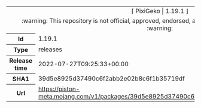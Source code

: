 <html><table>
<tr><td colspan="2" align="center"><img width="0" height="0"><br/>⌈ PixiGeko | 1.19.1 ⌋<br/><img width="0" height="0"></td></tr>
<tr><td colspan="2" align="center"><img width="0" height="0"><br/>
:warning: This repository is not official, approved, endorsed, associated or connected with Mojang :warning:
<br/><img width="0" height="0"></td></tr>
<tr><th>Id</th><td>1.19.1</td></tr>
<tr><th>Type</th><td>releases</td></tr>
<tr><th>Release time</th><td>2022-07-27T09:25:33+00:00</td></tr>
<tr><th>SHA1</th><td>39d5e8925d37490c6f2abb2e02b8c6f1b35719df</td></tr>
<tr><th>Url</th><td><a href="https://piston-meta.mojang.com/v1/packages/39d5e8925d37490c6f2abb2e02b8c6f1b35719df/1.19.1.json">https://piston-meta.mojang.com/v1/packages/39d5e8925d37490c6f2abb2e02b8c6f1b35719df/1.19.1.json</a></td></tr>